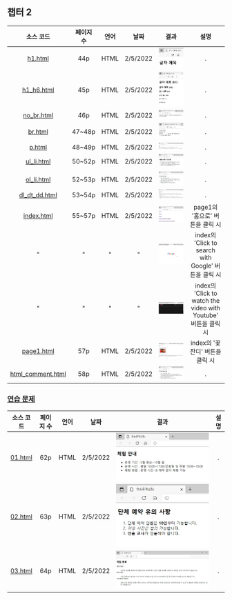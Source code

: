 ## 챕터 2
|소스 코드|페이지 수|언어|날짜|결과|설명|
|:---:|:---:|:---:|:---:|:---:|:---:|
|[h1.html](./h1.html)|44p|HTML|2/5/2022|![docs-h1](./docs/h1.jpg)|.|
|[h1_h6.html](./h1_h6.html)|45p|HTML|2/5/2022|![docs-h1_h6](./docs/h1_h6.jpg)|.|
|[no_br.html](./no_br.html)|46p|HTML|2/5/2022|![docs-no_br](./docs/no_br.jpg)|.|
|[br.html](./br.html)|47~48p|HTML|2/5/2022|![docs-br](./docs/br.jpg)|.|
|[p.html](./p.html)|48~49p|HTML|2/5/2022|![docs-p](./docs/p.jpg)|.|
|[ul_li.html](./ul_li.html)|50~52p|HTML|2/5/2022|![docs-ul_li](./docs/ul_li.jpg)|.|
|[ol_li.html](./ol_li.html)|52~53p|HTML|2/5/2022|![docs-ol_li](./docs/ol_li.jpg)|.|
|[dl_dt_dd.html](./dl_dt_dd.html)|53~54p|HTML|2/5/2022|![docs-dl_dt_dd](./docs/dl_dt_dd.jpg)|.|
|[index.html](./index.html)|55~57p|HTML|2/5/2022|![docs-index-1](./docs/index-1.jpg)|page1의 '홈으로' 버튼을 클릭 시|
|"|"|"|"|![docs-index-2](./docs/index-2.jpg)|index의 'Click to search with Google' 버튼을 클릭 시|
|"|"|"|"|![docs-index-3](./docs/index-3.jpg)|index의 'Click to watch the video with Youtube' 버튼을 클릭 시|
|[page1.html](./page1.html)|57p|HTML|2/5/2022|![docs-page1](./docs/page1.jpg)|index의 '꽃잔디' 버튼을 클릭 시|
|[html_comment.html](./html_comment.html)|58p|HTML|2/5/2022|![docs-html_comment](./docs/html_comment.jpg)|.|

### [연습 문제](../../../tree/main/HTMLTML/cahp2/pp)
|소스 코드|페이지 수|언어|날짜|결과|설명|
|:---:|:---:|:---:|:---:|:---:|:---:|
|[01.html](./pp/01.html)|62p|HTML|2/5/2022|![docs-pp-01](./docs/pp-01.jpg)|.|
|[02.html](./pp/02.html)|63p|HTML|2/5/2022|![docs-pp-02](./docs/pp-02.jpg)|.|
|[03.html](./pp/03.html)|64p|HTML|2/5/2022|![docs-pp-03](./docs/pp-03.jpg)|.|